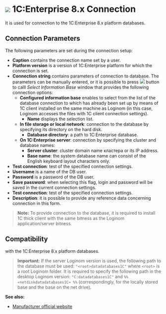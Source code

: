 # ![ ](../../../images/icons/data-sources/crm-1cv8_default.svg) 1C:Enterprise 8.x Connection

It is used for connection to the 1C:Enterprise 8.x platform databases.

## Connection Parameters

The following parameters are set during the connection setup:

* **Caption** contains the connection name set by a user.
* **Platform version** is a version of 1C:Enterprise platform for which the connection is set.
* **Connection string** contains parameters of connection to database. The parameters can be manually entered, or it is possible to press ![ ](../../../images/extjs-theme/form/open-trigger/open-trigger_default.svg) button to calll *Select Information Base* window that provides the following connection options:
   * **Configured information base** enables to select from the list of the database connection to which has already been set up by means of 1С client installed on the same machine as Loginom (in this case, Loginom accesses the files with 1С client connection settings).
      * **Name** displays the selection list.
   * **In file storage or local network**: connection to the database by specifying its directory on the hard disk.
      * **Database directory**: a path to 1C:Enterprise database.
   * **On 1C:Enterprise server**: connection by specifying the cluster and database names:
      * **Server cluster**: cluster domain name кластера or its IP address.
      * **Base name**: the system database name can consist of the English keyboard layout characters only.
* **Test connection**: test of the specified connection settings.
* **Username** is a name of the DB user.
* **Password** is a password of the DB user.
* **Save password**: when selecting this flag, login and password will be saved in the current connection settings.
* **Test connection**: test of the specified connection settings.
* **Description**: it is possible to provide any reference data concerning connection in this form.

> **Note:** To provide connection to the database, it is required to install 1C thick client with the same bitness as the Loginom application/server bitness.

## Compatibility

with the 1C:Enterprise 8.x platform databases.

> **Important:** If the server Loginom version is used, the following path to the database must be used: `"<root>datadatabases1C"` where `<root>` is a root Loginom folder. It is required to specify the following path in the desktop Loginom version: `"C:datadatabases1C"` and `%% «netdiskdatadatabases1C» %%` (correspondingly, for the locally stored base and the base on the net drive).

**See also:**

* [Manufacturer official website](http://v8.1c.ru/)
